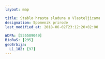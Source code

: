 ```yaml
---
layout: map

title: Stablo hrasta sladuna u Vlasteljicama
designation: Spomenik prirode
last_modified_at: 2018-06-02T23:12:20+02:00

WDPA: [555589049]
BioRaS: [295]
geoSrbija:
  L1_182: [97]
---
```

